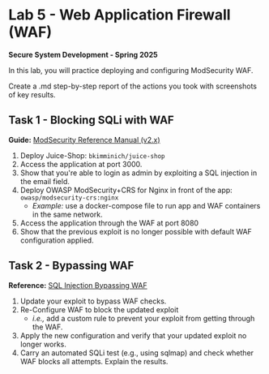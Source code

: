 # Lab 5 - Web Application Firewall (WAF)
**Secure System Development - Spring 2025**

In this lab, you will practice deploying and configuring ModSecurity WAF.

Create a .md step-by-step report of the actions you took with screenshots of key results.

## Task 1 - Blocking SQLi with WAF
**Guide:** [ModSecurity Reference Manual (v2.x)](https://github.com/owasp-modsecurity/ModSecurity/wiki/Reference-Manual-(v2.x))

1. Deploy Juice-Shop: `bkimminich/juice-shop`
2. Access the application at port 3000.
3. Show that you're able to login as admin by exploiting a SQL injection in the email field.
4. Deploy OWASP ModSecurity+CRS for Nginx in front of the app: `owasp/modsecurity-crs:nginx`
   - *Example:* use a docker-compose file to run app and WAF containers in the same network.
5. Access the application through the WAF at port 8080
6. Show that the previous exploit is no longer possible with default WAF configuration applied.

## Task 2 - Bypassing WAF
**Reference:** [SQL Injection Bypassing WAF](https://owasp.org/www-community/attacks/SQL_Injection_Bypassing_WAF)

1. Update your exploit to bypass WAF checks.
2. Re-Configure WAF to block the updated exploit
   - *i.e.,* add a custom rule to prevent your exploit from getting through the WAF.
3. Apply the new configuration and verify that your updated exploit no longer works.
4. Carry an automated SQLi test (e.g., using sqlmap) and check whether WAF blocks all attempts. Explain the results.